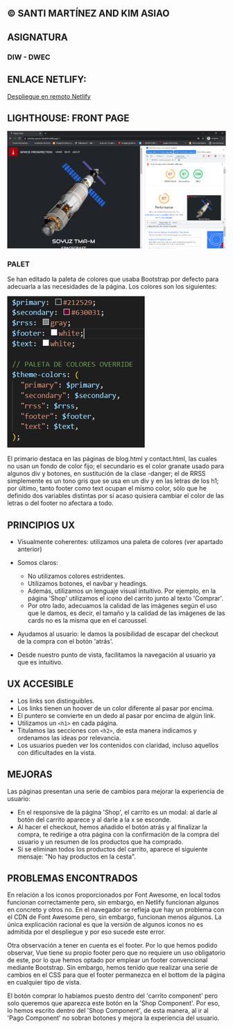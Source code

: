## © SANTI MARTÍNEZ AND KIM ASIAO

## ASIGNATURA
### DIW - DWEC

## ENLACE NETLIFY: 

[Despliegue en remoto Netlify](https://adoring-spence-8ea9e9.netlify.app/#/)

## LIGHTHOUSE: FRONT PAGE
![img.png](./src/assets/performance/performance.PNG)

### PALET

Se han editado la paleta de colores que usaba Bootstrap por defecto para adecuarla a las necesidades de la página. Los
colores son los siguientes:

![img.png](./src/assets/img.png)

El primario destaca en las páginas de blog.html y contact.html, las cuales no usan un fondo de color fijo; el secundario
es el color granate usado para algunos div y botones, en sustitución de la clase -danger; el de RRSS simplemente es un
tono gris que se usa en un div y en las letras de los h1; por último, tanto footer como text ocupan el mismo color, sólo
que he definido dos variables distintas por si acaso quisiera cambiar el color de las letras o del footer no afectara a
todo.

## PRINCIPIOS UX
- Visualmente coherentes: utilizamos una paleta de colores (ver apartado anterior)
- Somos claros: 
  * No utilizamos colores estridentes.
  * Utilizamos botones, el navbar y headings. 
  * Además, utilizamos un lenguaje visual intuitivo. Por ejemplo, en la página 'Shop' utilizamos el icono del carrito junto al texto 'Comprar'.
  * Por otro lado, adecuamos la calidad de las imágenes según el uso que le damos, es decir, el tamaño y la calidad de las imágenes de las cards 
    no es la misma que en el caroussel. 
  
- Ayudamos al usuario: le damos la posibilidad de escapar del checkout de la compra con el botón 'atrás'.
- Desde nuestro punto de vista, facilitamos la navegación al usuario ya que es intuitivo.

## UX ACCESIBLE
- Los links son distinguibles.
- Los links tienen un hoover de un color diferente al pasar por encima.
- El puntero se convierte en un dedo al pasar por encima de algún link.
- Utilizamos un `<h1>` en cada página. 
- Titulamos las secciones con `<h2>`, de esta manera indicamos y ordenamos las ideas por relevancia.
- Los usuarios pueden ver los contenidos con claridad, incluso aquellos con dificultades en la vista.

## MEJORAS
Las páginas presentan una serie de cambios para mejorar la experiencia de usuario:
- En el responsive de la página 'Shop', el carrito es un modal: al darle al botón del carrito aparece y al darle a la x se esconde.
- Al hacer el checkout, hemos añadido el botón atrás y al finalizar la compra, te redirige a otra página con la confirmación de la compra del usuario y 
  un resumen de los productos que ha comprado.
- Si se eliminan todos los productos del carrito, aparece el siguiente mensaje: "No hay productos en la cesta".

## PROBLEMAS ENCONTRADOS

En relación a los iconos proporcionados por Font Awesome, en local todos funcionan correctamente pero, sin embargo, en Netlify funcionan algunos en concreto y otros no.
En el navegador se refleja que hay un problema con el CDN de Font Awesome pero, sin embargo, funcionan menos algunos. La única explicación racional es que la versión de algunos iconos
no es admitida por el despliegue y por eso sucede este error. 

Otra observación a tener en cuenta es el footer. Por lo que hemos podido observar, Vue tiene su propio footer pero que no requiere un uso obligatorio de este, por lo que hemos optado
por emplear un footer convencional mediante Bootstrap. Sin embargo, hemos tenido que realizar una serie de cambios en el CSS para que el footer permanezca en el bottom de la página en cualquier tipo de vista.

El botón comprar lo habíamos puesto dentro del 'carrito component' pero solo queremos que aparezca este botón en la 'Shop Component'. Por eso, lo hemos escrito dentro del 'Shop Component', de esta manera, al ir al 'Pago Component'
no sobran botones y mejora la experiencia del usuario.

  
